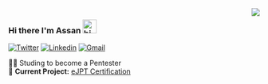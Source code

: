 <img align='right' src="https://github-readme-stats.vercel.app/api?username=darth-assan&show_icons=true">

### Hi there I'm Assan <img src="https://user-images.githubusercontent.com/1303154/88677602-1635ba80-d120-11ea-84d8-d263ba5fc3c0.gif" width="28px" height="28px" alt="hi">

[![Twitter](https://img.shields.io/static/v1?label&message=darth_assan&color=blue&logo=twitter&style=flat-square&logoColor=white)](https://www.twitter.com/darth_assan/)
[![Linkedin](https://img.shields.io/static/v1?label&message=darth_assan&color=blue&logo=linkedin&style=flat-square&logoColor=white)](https://www.linkedin.com/in/darth-assan/)
[![Gmail](https://img.shields.io/static/v1?label&message=arthur.assan@gmail.com&color=red&logo=gmail&style=flat-square&logoColor=white)](mailto:arthur.assan@gmail.com)
  
  
👨‍💻 Studing to become a Pentester<br>
🚧 **Current Project:** [eJPT Certification](https://ine.com/learning/certifications/internal/elearnsecurity-junior-penetration-tester-v2)

[commit]:<img src="https://tryhackme-badges.s3.amazonaws.com/darthurassan.png" alt="TryHackMe">
